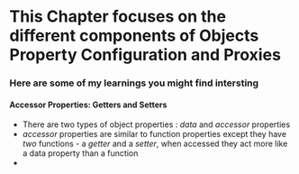 # This Chapter focuses on the different components of Objects Property Configuration and Proxies

### Here are some of my learnings you might find intersting

#### Accessor Properties: Getters and Setters

- There are two types of object properties : *data* and *accessor* properties
- *accessor* properties are similar to function properties except they have *two* functions - a *getter* and a *setter*, when accessed they act more like a data property than a function
- 